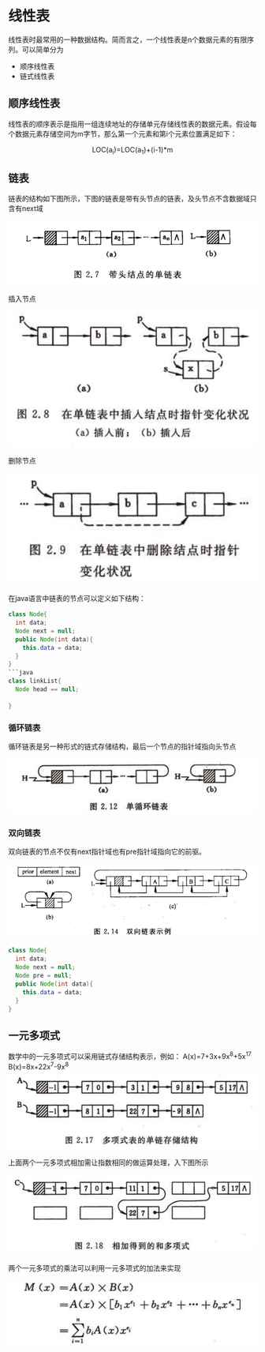 # 线性表
线性表时最常用的一种数据结构。简而言之，一个线性表是n个数据元素的有限序列。可以简单分为
* 顺序线性表
* 链式线性表
## 顺序线性表
线性表的顺序表示是指用一组连续地址的存储单元存储线性表的数据元素。假设每个数据元素存储空间为m字节，那么第一个元素和第i个元素位置满足如下：
<center>LOC(a<sub>i</sub>)=LOC(a<sub>1</sub>)+(i-1)*m</center>  

## 链表
链表的结构如下图所示，下图的链表是带有头节点的链表，及头节点不含数据域只含有next域

![](assets/fc213541.png)

插入节点

![](assets/c727e7fa.png)

删除节点

![](assets/2f04941b.png)

在java语言中链表的节点可以定义如下结构：
```java
class Node{
  int data;
  Node next = null;
  public Node(int data){
    this.data = data;
  }
}
```java
class linkList{
  Node head == null;
  
}
```
### 循环链表
循环链表是另一种形式的链式存储结构，最后一个节点的指针域指向头节点

![](assets/fb1bb8a0.png)

### 双向链表
双向链表的节点不仅有next指针域也有pre指针域指向它的前驱。

![](assets/67085864.png)

```java
class Node{
  int data;
  Node next = null;
  Node pre = null;
  public Node(int data){
    this.data = data;
  }
}
```
## 一元多项式
数学中的一元多项式可以采用链式存储结构表示，例如：
A(x)=7+3x+9x<sup>8</sup>+5x<sup>17</sup>
B(x)=8x+22x<sup>7</sup>-9x<sup>8</sup>
![](assets/7fdf8437.png)

上面两个一元多项式相加需让指数相同的做运算处理，入下图所示

![](assets/f547b258.png)

两个一元多项式的乘法可以利用一元多项式的加法来实现

![](assets/085840ab.png)
